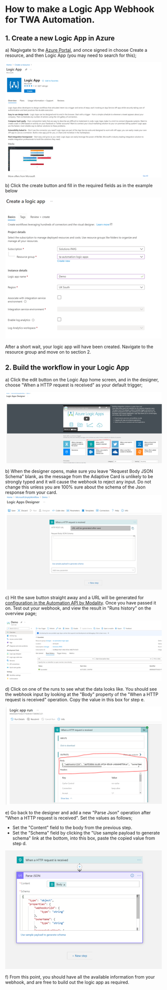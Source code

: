 # How to make a Logic App Webhook for TWA Automation.

## 1\. Create a new Logic App in Azure

a) Nagivgate to the [Azure Portal](portal.azure.com), and once signed in choose Create a resource, and then Logic App (you may need to search for this);


![Logic App Creation](https://github.com/modalitysystems/modalitysoftware-docs/blob/master/twa/images/automation/LogicAppCreate1.PNG?raw=true)


b) Click the create button and fill in the required fields as in the example below


![Logic App Creation](https://github.com/modalitysystems/modalitysoftware-docs/blob/master/twa/images/automation/LogicAppCreate2.PNG?raw=true)


After a short wait, your logic app will have been created. Navigate to the resource group and move on to section 2.


## 2\. Build the workflow in your Logic App

a) Click the edit button on the Logic App home screen, and in the designer, choose "When a HTTP request is received" as your default trigger;

![Logic App Creation](https://github.com/modalitysystems/modalitysoftware-docs/blob/master/twa/images/automation/LogicAppCreate3.PNG?raw=true)

b) When the designer opens, make sure you leave "Request Body JSON Schema" blank, as the message from the Adaptive Card is unlikely to be strongly typed and it will cause the webhook to reject any input. Do not change this unless you are 100% sure about the schema of the Json response from your card. 
![Logic App Creation](https://github.com/modalitysystems/modalitysoftware-docs/blob/master/twa/images/automation/LogicAppCreate4.PNG?raw=true)

c) Hit the save button straight away and a URL will be generated for [configuration in the Automation API by Modality](TWA-Automation-CreateAdaptiveCardTemplate#adding-custom-webhook-urls-to-card-actions). Once you have passed it on. Test out your webhook, and view the result in "Runs history" on the overview page;

![Logic App Creation](https://github.com/modalitysystems/modalitysoftware-docs/blob/master/twa/images/automation/LogicAppCreate5.PNG?raw=true)

d) Click on one of the runs to see what the data looks like. You should see the webhook input by looking at the "Body" property of the "When a HTTP request is received" operation. Copy the value in this box for step e.

![Logic App Creation](https://github.com/modalitysystems/modalitysoftware-docs/blob/master/twa/images/automation/LogicAppCreate6.PNG?raw=true)

e) Go back to the designer and add a new "Parse Json" operation after "When a HTTP request is received". Set the values as follows;

 - Set the "Content" field to the body from the previous step.
 - Set the "Schema" field by clicking  the "Use sample payload to generate schema" link at the bottom, into this box, paste the copied value from step d. 

 ![Logic App Creation](https://github.com/modalitysystems/modalitysoftware-docs/blob/master/twa/images/automation/LogicAppCreate7.PNG?raw=true)

 f) From this point, you should have all the available information from your webhook, and are free to build out the logic app as required.
